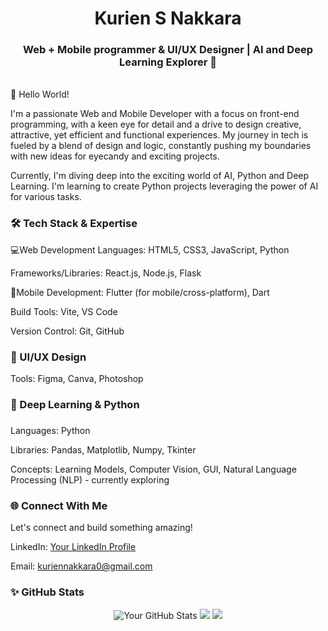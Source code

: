 <div align="center"><h1> Kurien S Nakkara </h1>
  <h3>Web + Mobile programmer & UI/UX Designer | AI and Deep Learning Explorer 🚀</h3></div>
<div align="center">
</div>
 <br>
👋 Hello World!

I'm a passionate Web and Mobile Developer with a focus on front-end programming, with a keen eye for detail and a drive to design creative, attractive, yet efficient and functional  experiences. My journey in tech is fueled by a blend of design and logic, constantly pushing my boundaries with new ideas for eyecandy and exciting projects.

Currently, I'm diving deep into the exciting world of AI, Python and Deep Learning. I'm learning to create Python projects leveraging the power of AI for various tasks.

<h3>🛠️ Tech Stack & Expertise</h3>

💻Web Development
Languages: HTML5, CSS3, JavaScript, Python

Frameworks/Libraries: React.js, Node.js, Flask

📱Mobile Development: Flutter (for mobile/cross-platform), Dart

Build Tools: Vite, VS Code

Version Control: Git, GitHub


<h3>🎨 UI/UX Design</h3>

Tools: Figma, Canva, Photoshop

<h3>🧠 Deep Learning & Python<h3></h3>

Languages: Python

Libraries: Pandas, Matplotlib, Numpy, Tkinter

Concepts: Learning Models, Computer Vision, GUI, Natural Language Processing (NLP) - currently exploring

<h3>🌐 Connect With Me</h3>
Let's connect and build something amazing!

LinkedIn: [Your LinkedIn Profile](https://www.linkedin.com/in/kurien-nakkara/)

Email: kuriennakkara0@gmail.com

<h3>✨ GitHub Stats</h3>
<div align="center">
<img src="https://github-readme-stats.vercel.app/api?username=falood4&theme=vue-dark&show_icons=true&hide_border=true&count_private=true" alt="Your GitHub Stats" />
<img src="https://github-readme-streak-stats.herokuapp.com/?user=falood4&theme=vue-dark&hide_border=true" />
<img src="https://github-readme-stats.vercel.app/api/top-langs/?username=falood4&theme=vue-dark&show_icons=true&hide_border=true&layout=compact" />
</div>
